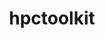 ---
title: "hpctoolkit"
layout: cache
categories: [package, develop-2023-05-18]
meta: {"versions": ["2023.03.01"], "compilers": ["gcc@=11.1.0"], "oss": ["ubuntu20.04"], "platforms": ["linux"], "targets": ["ppc64le", "x86_64_v3"], "stacks": ["e4s", "e4s-power", "root"], "num_specs": 5, "num_specs_by_stack": {"root": 5, "e4s-power": 2, "e4s": 3}}
spec_details: [{"hash": "c5zi5dga7csfkyosshjixi65zaace2ua", "compiler": "gcc@=11.1.0", "versions": ["2023.03.01"], "os": "ubuntu20.04", "platform": "linux", "target": "ppc64le", "variants": ["build_system=autotools", "~cray", "~cuda", "~debug", "~level_zero", "+mpi", "~opencl", "+papi", "~python", "~rocm", "+viewer"], "stacks": ["root", "e4s-power"], "size": "-", "tarball": "https://binaries.spack.io/develop-2023-05-18/build_cache/linux-ubuntu20.04-ppc64le/gcc-11.1.0/hpctoolkit-2023.03.01/linux-ubuntu20.04-ppc64le-gcc-11.1.0-hpctoolkit-2023.03.01-c5zi5dga7csfkyosshjixi65zaace2ua.spack"}, {"hash": "voujoba6j4v4o5sycqhlb5vzpg3q7kdx", "compiler": "gcc@=11.1.0", "versions": ["2023.03.01"], "os": "ubuntu20.04", "platform": "linux", "target": "ppc64le", "variants": ["build_system=autotools", "~cray", "+cuda", "~debug", "~level_zero", "+mpi", "~opencl", "+papi", "~python", "~rocm", "+viewer"], "stacks": ["root", "e4s-power"], "size": "-", "tarball": "https://binaries.spack.io/develop-2023-05-18/build_cache/linux-ubuntu20.04-ppc64le/gcc-11.1.0/hpctoolkit-2023.03.01/linux-ubuntu20.04-ppc64le-gcc-11.1.0-hpctoolkit-2023.03.01-voujoba6j4v4o5sycqhlb5vzpg3q7kdx.spack"}, {"hash": "a67qurtuhr6svl6yuypyalki2uy3xx4f", "compiler": "gcc@=11.1.0", "versions": ["2023.03.01"], "os": "ubuntu20.04", "platform": "linux", "target": "x86_64_v3", "variants": ["build_system=autotools", "~cray", "~cuda", "~debug", "~level_zero", "+mpi", "~opencl", "+papi", "~python", "~rocm", "+viewer"], "stacks": ["root", "e4s"], "size": "-", "tarball": "https://binaries.spack.io/develop-2023-05-18/build_cache/linux-ubuntu20.04-x86_64_v3/gcc-11.1.0/hpctoolkit-2023.03.01/linux-ubuntu20.04-x86_64_v3-gcc-11.1.0-hpctoolkit-2023.03.01-a67qurtuhr6svl6yuypyalki2uy3xx4f.spack"}, {"hash": "fc6a4qzniw5lj4c3rehl5y7whlbkniob", "compiler": "gcc@=11.1.0", "versions": ["2023.03.01"], "os": "ubuntu20.04", "platform": "linux", "target": "x86_64_v3", "variants": ["build_system=autotools", "~cray", "~cuda", "~debug", "~level_zero", "+mpi", "~opencl", "+papi", "~python", "+rocm", "+viewer"], "stacks": ["root", "e4s"], "size": "-", "tarball": "https://binaries.spack.io/develop-2023-05-18/build_cache/linux-ubuntu20.04-x86_64_v3/gcc-11.1.0/hpctoolkit-2023.03.01/linux-ubuntu20.04-x86_64_v3-gcc-11.1.0-hpctoolkit-2023.03.01-fc6a4qzniw5lj4c3rehl5y7whlbkniob.spack"}, {"hash": "5nfyhdazbralzrjszck25iyi2rhcjysy", "compiler": "gcc@=11.1.0", "versions": ["2023.03.01"], "os": "ubuntu20.04", "platform": "linux", "target": "x86_64_v3", "variants": ["build_system=autotools", "~cray", "+cuda", "~debug", "~level_zero", "+mpi", "~opencl", "+papi", "~python", "~rocm", "+viewer"], "stacks": ["root", "e4s"], "size": "-", "tarball": "https://binaries.spack.io/develop-2023-05-18/build_cache/linux-ubuntu20.04-x86_64_v3/gcc-11.1.0/hpctoolkit-2023.03.01/linux-ubuntu20.04-x86_64_v3-gcc-11.1.0-hpctoolkit-2023.03.01-5nfyhdazbralzrjszck25iyi2rhcjysy.spack"}]
---